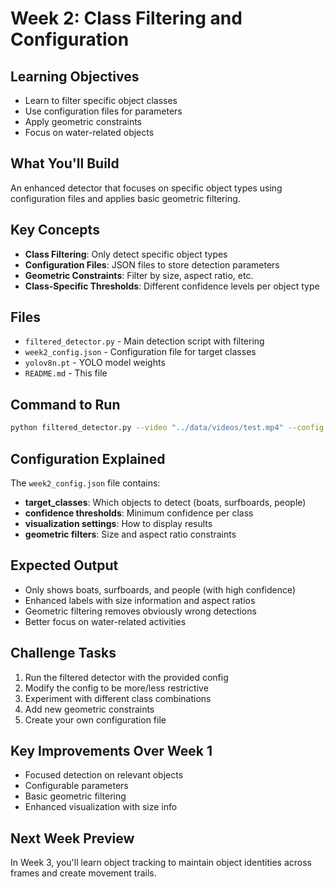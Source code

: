 # Week 2: Class Filtering and Configuration

## Learning Objectives
- Learn to filter specific object classes
- Use configuration files for parameters
- Apply geometric constraints
- Focus on water-related objects

## What You'll Build
An enhanced detector that focuses on specific object types using configuration files and applies basic geometric filtering.

## Key Concepts
- **Class Filtering**: Only detect specific object types
- **Configuration Files**: JSON files to store detection parameters
- **Geometric Constraints**: Filter by size, aspect ratio, etc.
- **Class-Specific Thresholds**: Different confidence levels per object type

## Files
- `filtered_detector.py` - Main detection script with filtering
- `week2_config.json` - Configuration file for target classes
- `yolov8n.pt` - YOLO model weights
- `README.md` - This file

## Command to Run

```bash
python filtered_detector.py --video "../data/videos/test.mp4" --config "week2_config.json" --output "week2_output.mp4" --live
```

## Configuration Explained
The `week2_config.json` file contains:
- **target_classes**: Which objects to detect (boats, surfboards, people)
- **confidence thresholds**: Minimum confidence per class
- **visualization settings**: How to display results
- **geometric filters**: Size and aspect ratio constraints

## Expected Output
- Only shows boats, surfboards, and people (with high confidence)
- Enhanced labels with size information and aspect ratios
- Geometric filtering removes obviously wrong detections
- Better focus on water-related activities

## Challenge Tasks
1. Run the filtered detector with the provided config
2. Modify the config to be more/less restrictive
3. Experiment with different class combinations
4. Add new geometric constraints
5. Create your own configuration file

## Key Improvements Over Week 1
- Focused detection on relevant objects
- Configurable parameters
- Basic geometric filtering
- Enhanced visualization with size info

## Next Week Preview
In Week 3, you'll learn object tracking to maintain object identities across frames and create movement trails. 